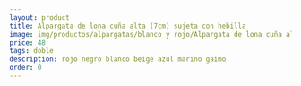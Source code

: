 ```yaml
---
layout: product
title: Alpargata de lona cuña alta (7cm) sujeta con hebilla 
image: img/productos/alpargatas/blanco y rojo/Alpargata de lona cuña alta (7cm) sujeta con hebilla =48=doble=rojo negro blanco beige azul marino gaimo.webp
price: 48
tags: doble
description: rojo negro blanco beige azul marino gaimo
order: 0
---
```

